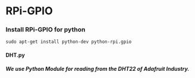 # RPi-GPIO

### Install RPi-GPIO for python
```
sudo apt-get install python-dev python-rpi.gpio
```

 #### DHT.py
 ##### We use Python Module for reading from the DHT22 of Adafruit Industry.
